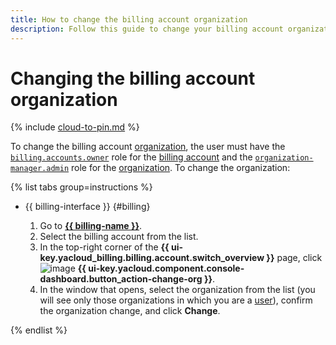 ```yaml
---
title: How to change the billing account organization
description: Follow this guide to change your billing account organization.
---
```


# Changing the billing account organization


{% include [cloud-to-pin.md](../_includes/clouds-to-pin.md) %}

To change the billing account [organization](../concepts/organization.md), the user must have the [`billing.accounts.owner`](../security/index.md#billing-accounts-owner) role for the [billing account](../security/index.md#set-role) and the [`organization-manager.admin`](../../organization/security/index.md#organization-manager-admin) role for the [organization](../../organization/security/index.md#add-role). To change the organization:

{% list tabs group=instructions %}

- {{ billing-interface }} {#billing}

  1. Go to [**{{ billing-name }}**](https://billing.yandex.cloud/accounts/).
  1. Select the billing account from the list.
  1. In the top-right corner of the **{{ ui-key.yacloud_billing.billing.account.switch_overview }}** page, click ![image](../../_assets/console-icons/persons.svg) **{{ ui-key.yacloud.component.console-dashboard.button_action-change-org }}**.
  1. In the window that opens, select the organization from the list (you will see only those organizations in which you are a [user](../../organization/operations/add-account)), confirm the organization change, and click **Change**.

{% endlist %}
